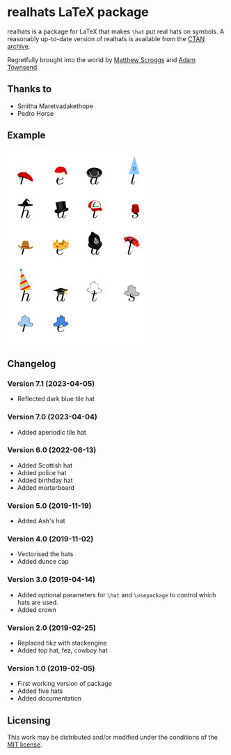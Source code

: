 # realhats LaTeX package

realhats is a package for LaTeX that makes `\hat` put real hats on symbols.
A reasonably up-to-date version of realhats is available from the [CTAN archive](https://ctan.org/pkg/realhats).

Regretfully brought into the world by [Matthew Scroggs](https://github.com/mscroggs) and [Adam Townsend](https://github.com/Pecnut).

## Thanks to 
* Smitha Maretvadakethope
* Pedro Horse

## Example
![Letters with hats on](readme_images/hats.png)

## Changelog
### Version 7.1 (2023-04-05)
* Reflected dark blue tile hat
### Version 7.0 (2023-04-04)
* Added aperiodic tile hat
### Version 6.0 (2022-06-13)
* Added Scottish hat
* Added police hat
* Added birthday hat
* Added mortarboard
### Version 5.0 (2019-11-19)
* Added Ash's hat
### Version 4.0 (2019-11-02)
* Vectorised the hats
* Added dunce cap
### Version 3.0 (2019-04-14)
* Added optional parameters for `\hat` and `\usepackage` to control which hats are used.
* Added crown
### Version 2.0 (2019-02-25)
* Replaced tikz with stackengine
* Added top hat, fez, cowboy hat
### Version 1.0 (2019-02-05)
* First working version of package
* Added five hats
* Added documentation

## Licensing
This work may be distributed and/or modified under the conditions of the [MIT license](LICENSE.txt).
